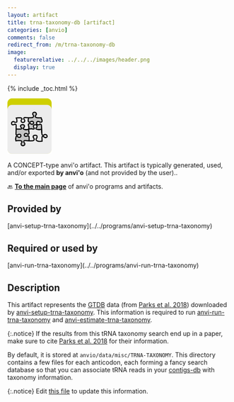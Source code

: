 ```yaml
---
layout: artifact
title: trna-taxonomy-db [artifact]
categories: [anvio]
comments: false
redirect_from: /m/trna-taxonomy-db
image:
  featurerelative: ../../../images/header.png
  display: true
---
```



{% include _toc.html %}


<img src="../../images/icons/CONCEPT.png" alt="CONCEPT" style="width:100px; border:none" />

A CONCEPT-type anvi'o artifact. This artifact is typically generated, used, and/or exported **by anvi'o** (and not provided by the user)..

🔙 **[To the main page](../../)** of anvi'o programs and artifacts.

## Provided by


<p style="text-align: left" markdown="1"><span class="artifact-p">[anvi-setup-trna-taxonomy](../../programs/anvi-setup-trna-taxonomy)</span></p>


## Required or used by


<p style="text-align: left" markdown="1"><span class="artifact-r">[anvi-run-trna-taxonomy](../../programs/anvi-run-trna-taxonomy)</span></p>


## Description

This artifact represents the [GTDB](https://gtdb.ecogenomic.org/) data (from [Parks et al. 2018](https://doi.org/10.1038/nbt.4229)) downloaded by <span class="artifact-p">[anvi-setup-trna-taxonomy](/software/anvio/help/main/programs/anvi-setup-trna-taxonomy)</span>. This information is required to run <span class="artifact-p">[anvi-run-trna-taxonomy](/software/anvio/help/main/programs/anvi-run-trna-taxonomy)</span> and <span class="artifact-p">[anvi-estimate-trna-taxonomy](/software/anvio/help/main/programs/anvi-estimate-trna-taxonomy)</span>. 

{:.notice}
If the results from this tRNA taxonomy search end up in a paper, make sure to cite [Parks et al. 2018](https://doi.org/10.1038/nbt.4229) for their information.

By default, it is stored at `anvio/data/misc/TRNA-TAXONOMY`. This directory contains a few files for each anticodon, each forming a fancy search database so that you can associate tRNA reads in your <span class="artifact-n">[contigs-db](/software/anvio/help/main/artifacts/contigs-db)</span> with taxonomy information. 


{:.notice}
Edit [this file](https://github.com/merenlab/anvio/tree/master/anvio/docs/artifacts/trna-taxonomy-db.md) to update this information.

